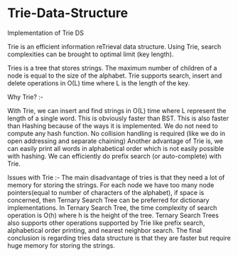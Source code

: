 # Trie-Data-Structure
Implementation of Trie DS

Trie is an efficient information reTrieval data structure. Using Trie, search complexities can be brought to optimal limit (key length).

Tries is a tree that stores strings. The maximum number of children of a node is equal to the size of the alphabet. Trie supports search, insert and delete operations in O(L) time where L is the length of the key. 

Why Trie? :-  

With Trie, we can insert and find strings in O(L) time where L represent the length of a single word. This is obviously faster than BST. This is also faster than Hashing because of the ways it is implemented. We do not need to compute any hash function. No collision handling is required (like we do in open addressing and separate chaining)
Another advantage of Trie is, we can easily print all words in alphabetical order which is not easily possible with hashing.
We can efficiently do prefix search (or auto-complete) with Trie.

Issues with Trie :- 
The main disadvantage of tries is that they need a lot of memory for storing the strings. For each node we have too many node pointers(equal to number of characters of the alphabet), if space is concerned, then Ternary Search Tree can be preferred for dictionary implementations. In Ternary Search Tree, the time complexity of search operation is O(h) where h is the height of the tree. Ternary Search Trees also supports other operations supported by Trie like prefix search, alphabetical order printing, and nearest neighbor search. 
The final conclusion is regarding tries data structure is that they are faster but require huge memory for storing the strings.
